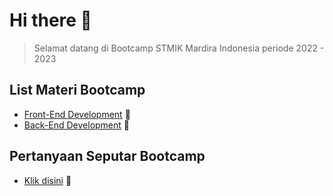 # Hi there 👋
>  Selamat datang di Bootcamp STMIK Mardira Indonesia periode 2022 - 2023


## List Materi Bootcamp

* [Front-End Development](https://github.com/Bootcamp-STMIK-Mardira-Indonesia/frontend-development) :pushpin:
* [Back-End Development](https://github.com/Bootcamp-STMIK-Mardira-Indonesia/backend-development) :pushpin:

## Pertanyaan Seputar Bootcamp
* [Klik disini](https://github.com/Bootcamp-STMIK-Mardira-Indonesia/qna) :loudspeaker:


